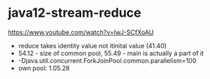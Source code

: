 # java12-stream-reduce

https://www.youtube.com/watch?v=IwJ-SCfXoAU
* reduce takes identity value not itinital value (41.40)
* 54.12 - size of common pool, 55.49 - main is actually a part of it
* -Djava.util.concurrent.ForkJoinPool.common.parallelism=100
* own pool: 1.05.28
